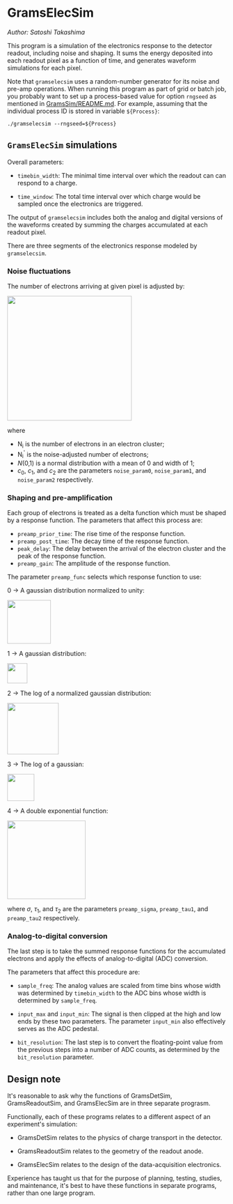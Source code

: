 # GramsElecSim
*Author: Satoshi Takashima*

This program is a simulation of the electronics response to the detector readout, including noise and shaping. It sums the energy deposited into each readout pixel as a function of time, and generates waveform simulations for each pixel. 

Note that `gramselecsim` uses a random-number generator for its noise and pre-amp operations. When running this program as part of grid or batch job, you probably want to set up a process-based value for option `rngseed` as mentioned in [GramsSim/README.md](../README.md). For example, assuming that the individual process ID is stored in variable `${Process}`:

    ./gramselecsim --rngseed=${Process}
    
## `GramsElecSim` simulations

Overall parameters:

- `timebin_width`: The minimal time interval over which the readout can can respond to a charge.

- `time_window`: The total time interval over which charge would be sampled once the electronics are triggered. 

The output of `gramselecsim` includes both the analog and digital versions of the waveforms created by summing the charges accumulated at each readout pixel. 

There are three segments of the electronics response modeled by `gramselecsim`.

### Noise fluctuations

The number of electrons arriving at given pixel is adjusted by:

<img src="NoiseEq.png" width="286" />

where

- &Nu;<sub>i</sub> is the number of electrons in an electron cluster;
- &Nu;<sub>i</sub><sup>'</sup> is the noise-adjusted number of electrons;
- <em>N</em>(0,1) is a normal distribution with a mean of 0 and width of 1;
- <em>c</em><sub>0</sub>, <em>c</em><sub>1</sub>, and <em>c</em><sub>2</sub> are the parameters `noise_param0`, `noise_param1`, and `noise_param2` respectively. 

### Shaping and pre-amplification

Each group of electrons is treated as a delta function which must be shaped by a response function. The parameters that affect this process are:

- `preamp_prior_time`: The rise time of the response function.
- `preamp_post_time`: The decay time of the response function.
- `peak_delay`: The delay between the arrival of the electron cluster and the peak of the response function.
- `preamp_gain`: The amplitude of the response function. 

The parameter `preamp_func` selects which response function to use:

0 -> A gaussian distribution normalized to unity: 

<img src="NormGauss.png" width="100" />

1 -> A gaussian distribution:

<img src="Gauss.png" width="46" />

2 -> The log of a normalized gaussian distribution:

<img src="LogNormGauss.png" width="118" />

3 -> The log of a gaussian:

<img src="LogGauss.png" width="62" />

4 -> A double exponential function:

<img src="TwoExp.png" width="180" />

where <em>&sigma;</em>, <em>&tau;</em><sub>1</sub>, and <em>&tau;</em><sub>2</sub> are the parameters `preamp_sigma`, `preamp_tau1`, and `preamp_tau2` respectively. 

### Analog-to-digital conversion

The last step is to take the summed response functions for the accumulated electrons and apply the effects of analog-to-digital (ADC) conversion. 

The parameters that affect this procedure are:

- `sample_freq`: The analog values are scaled from time bins whose width was determined by `timebin_width` to the ADC bins whose width is determined by `sample_freq`. 

- `input_max` and `input_min`: The signal is then clipped at the high and low ends by these two parameters. The parameter `input_min` also effectively serves as the ADC pedestal. 

- `bit_resolution`: The last step is to convert the floating-point value from the previous steps into a number of ADC counts, as determined by the `bit_resolution` parameter.


## Design note

It's reasonable to ask why the functions of GramsDetSim,
GramsReadoutSim, and GramsElecSim are in three separate prograsm.

Functionally, each of these programs relates to a different aspect of
an experiment's simulation:

   - GramsDetSim relates to the physics of charge transport in the detector.

   - GramsReadoutSim relates to the geometry of the readout anode.

   - GramsElecSim relates to the design of the data-acquisition electronics.

Experience has taught us that for the purpose of planning, testing,
studies, and maintenance, it's best to have these functions in
separate programs, rather than one large program.
